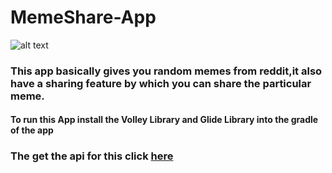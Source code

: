 # MemeShare-App

![alt text]()

### This app basically gives you random memes from reddit,it also have a sharing feature by which you can share the particular meme.


#### To run this App install the **Volley** Library and **Glide** Library into the gradle of the app

### The get the api for this click [here](https://meme-api.herokuapp.com/gimme)
